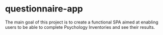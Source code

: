 # questionnaire-app
The main goal of this project is to create a functional SPA aimed at enabling users to be able to complete Psychology Inventories and see their results. 
